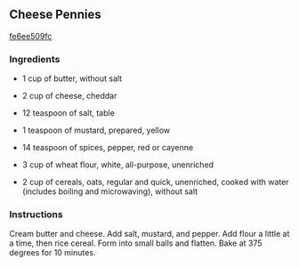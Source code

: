 ## Cheese Pennies

[fe6ee509fc](http://www.food.com/recipe/cheese-pennies-266805)

### Ingredients

 - 1 cup of butter, without salt

 - 2 cup of cheese, cheddar

 - 12 teaspoon of salt, table

 - 1 teaspoon of mustard, prepared, yellow

 - 14 teaspoon of spices, pepper, red or cayenne

 - 3 cup of wheat flour, white, all-purpose, unenriched

 - 2 cup of cereals, oats, regular and quick, unenriched, cooked with water (includes boiling and microwaving), without salt

### Instructions

Cream butter and cheese. Add salt, mustard, and pepper. Add flour a little at a time, then rice cereal. Form into small balls and flatten. Bake at 375 degrees for 10 minutes.